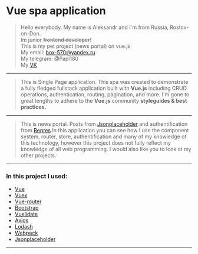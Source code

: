 # Vue spa application
> Hello everybody. My name is Aleksandr and I`m from Russia, Rostov-on-Don.  
> Im junior ~~frontend developer~~!  
> This is my pet project (news portal) on vue.js  
> My email: box-570@yandex.ru  
> My telegram: @Papi180  
> My [VK]  
---
> This is Single Page application. This spa was created to demonstrate a fully fledged fullstack application built with **Vue.js** including CRUD operations, authentication, routing, pagination, and more. I`m gone to great lengths to adhere to the **Vue.js** community **styleguides & best practices.**
---
> This is news portal. Posts from [Jsonplaceholder] and authentification from [Reqres].In this application you can see how I use the component system, router, store, authentification and many of my knowledge of this technology, however this project does not fully reflect my knowledge of all web programming. I would also like you to look at my other projects.
---
### In this project I used:
* [Vue]
* [Vuex]
* [Vue-router]
* [Bootstrap]
* [Vuelidate]
* [Axios]
* [Lodash]
* [Webpack]
* [Jsonplaceholder]
---



[//]: # (These are reference links used in the body of this note and get stripped out when the markdown processor does its job. There is no need to format nicely because it shouldn't be seen. Thanks SO - http://stackoverflow.com/questions/4823468/store-comments-in-markdown-syntax)


   [Vue]: <https://vuejs.org>
   [Vuex]: <https://vuex.vuejs.org/>
   [Vue-router]: <https://router.vuejs.org/>
   [Bootstrap]: <https://getbootstrap.com>
   [Vuelidate]: <https://vuelidate.js.org>
   [Axios]: <https://github.com/axios/axios>
   [Lodash]: <https://lodash.com>
   [Webpack]: <https://webpack.js.org/>
   [VK]: <https://vk.com/aleksandrtamrazov>
   [Jsonplaceholder]: <http://jsonplaceholder.typicode.com/>
   [Reqres]: <https://reqres.in/>

